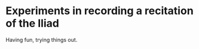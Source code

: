Experiments in recording a recitation of the Iliad
==================================================

Having fun, trying things out.
